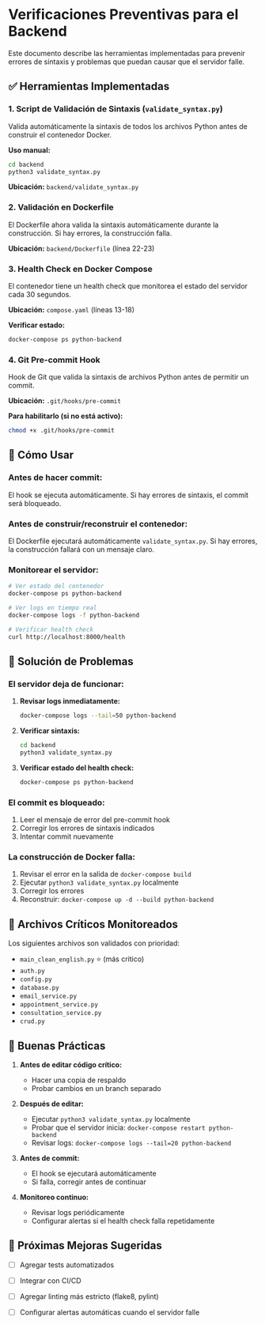 # Verificaciones Preventivas para el Backend

Este documento describe las herramientas implementadas para prevenir errores de sintaxis y problemas que puedan causar que el servidor falle.

## ✅ Herramientas Implementadas

### 1. Script de Validación de Sintaxis (`validate_syntax.py`)

Valida automáticamente la sintaxis de todos los archivos Python antes de construir el contenedor Docker.

**Uso manual:**
```bash
cd backend
python3 validate_syntax.py
```

**Ubicación:** `backend/validate_syntax.py`

### 2. Validación en Dockerfile

El Dockerfile ahora valida la sintaxis automáticamente durante la construcción. Si hay errores, la construcción falla.

**Ubicación:** `backend/Dockerfile` (línea 22-23)

### 3. Health Check en Docker Compose

El contenedor tiene un health check que monitorea el estado del servidor cada 30 segundos.

**Ubicación:** `compose.yaml` (líneas 13-18)

**Verificar estado:**
```bash
docker-compose ps python-backend
```

### 4. Git Pre-commit Hook

Hook de Git que valida la sintaxis de archivos Python antes de permitir un commit.

**Ubicación:** `.git/hooks/pre-commit`

**Para habilitarlo (si no está activo):**
```bash
chmod +x .git/hooks/pre-commit
```

## 🔧 Cómo Usar

### Antes de hacer commit:

El hook se ejecuta automáticamente. Si hay errores de sintaxis, el commit será bloqueado.

### Antes de construir/reconstruir el contenedor:

El Dockerfile ejecutará automáticamente `validate_syntax.py`. Si hay errores, la construcción fallará con un mensaje claro.

### Monitorear el servidor:

```bash
# Ver estado del contenedor
docker-compose ps python-backend

# Ver logs en tiempo real
docker-compose logs -f python-backend

# Verificar health check
curl http://localhost:8000/health
```

## 🚨 Solución de Problemas

### El servidor deja de funcionar:

1. **Revisar logs inmediatamente:**
   ```bash
   docker-compose logs --tail=50 python-backend
   ```

2. **Verificar sintaxis:**
   ```bash
   cd backend
   python3 validate_syntax.py
   ```

3. **Verificar estado del health check:**
   ```bash
   docker-compose ps python-backend
   ```

### El commit es bloqueado:

1. Leer el mensaje de error del pre-commit hook
2. Corregir los errores de sintaxis indicados
3. Intentar commit nuevamente

### La construcción de Docker falla:

1. Revisar el error en la salida de `docker-compose build`
2. Ejecutar `python3 validate_syntax.py` localmente
3. Corregir los errores
4. Reconstruir: `docker-compose up -d --build python-backend`

## 📝 Archivos Críticos Monitoreados

Los siguientes archivos son validados con prioridad:

- `main_clean_english.py` ⭐ (más crítico)
- `auth.py`
- `config.py`
- `database.py`
- `email_service.py`
- `appointment_service.py`
- `consultation_service.py`
- `crud.py`

## 🎯 Buenas Prácticas

1. **Antes de editar código crítico:**
   - Hacer una copia de respaldo
   - Probar cambios en un branch separado

2. **Después de editar:**
   - Ejecutar `python3 validate_syntax.py` localmente
   - Probar que el servidor inicia: `docker-compose restart python-backend`
   - Revisar logs: `docker-compose logs --tail=20 python-backend`

3. **Antes de commit:**
   - El hook se ejecutará automáticamente
   - Si falla, corregir antes de continuar

4. **Monitoreo continuo:**
   - Revisar logs periódicamente
   - Configurar alertas si el health check falla repetidamente

## 🔄 Próximas Mejoras Sugeridas

- [ ] Agregar tests automatizados
- [ ] Integrar con CI/CD
- [ ] Agregar linting más estricto (flake8, pylint)
- [ ] Configurar alertas automáticas cuando el servidor falle


